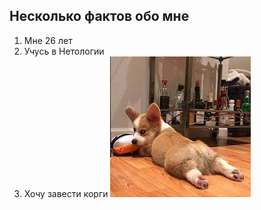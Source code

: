 ## Несколько фактов обо мне
1. Мне 26 лет
2. Учусь в Нетологии
3. Хочу завести корги
![](/img/korgi.jfif)